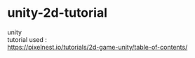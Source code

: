 # unity-2d-tutorial

unity  
tutorial used :  
https://pixelnest.io/tutorials/2d-game-unity/table-of-contents/
